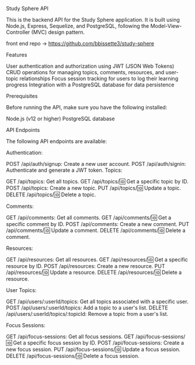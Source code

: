 Study Sphere API

This is the backend API for the Study Sphere application. It is built using Node.js, Express, Sequelize, and PostgreSQL, following the Model-View-Controller (MVC) design pattern.

front end repo -> https://github.com/bbissette3/study-sphere

Features

User authentication and authorization using JWT (JSON Web Tokens)
CRUD operations for managing topics, comments, resources, and user-topic relationships
Focus session tracking for users to log their learning progress
Integration with a PostgreSQL database for data persistence

Prerequisites

Before running the API, make sure you have the following installed:

Node.js (v12 or higher)
PostgreSQL database

API Endpoints

The following API endpoints are available:

Authentication:

POST /api/auth/signup: Create a new user account.
POST /api/auth/signin: Authenticate and generate a JWT token.
Topics:

GET /api/topics: Get all topics.
GET /api/topics/:id: Get a specific topic by ID.
POST /api/topics: Create a new topic.
PUT /api/topics/:id: Update a topic.
DELETE /api/topics/:id: Delete a topic.

Comments:

GET /api/comments: Get all comments.
GET /api/comments/:id: Get a specific comment by ID.
POST /api/comments: Create a new comment.
PUT /api/comments/:id: Update a comment.
DELETE /api/comments/:id: Delete a comment.

Resources:

GET /api/resources: Get all resources.
GET /api/resources/:id: Get a specific resource by ID.
POST /api/resources: Create a new resource.
PUT /api/resources/:id: Update a resource.
DELETE /api/resources/:id: Delete a resource.

User Topics:

GET /api/users/:userId/topics: Get all topics associated with a specific user.
POST /api/users/:userId/topics: Add a topic to a user's list.
DELETE /api/users/:userId/topics/:topicId: Remove a topic from a user's list.

Focus Sessions:

GET /api/focus-sessions: Get all focus sessions.
GET /api/focus-sessions/:id: Get a specific focus session by ID.
POST /api/focus-sessions: Create a new focus session.
PUT /api/focus-sessions/:id: Update a focus session.
DELETE /api/focus-sessions/:id: Delete a focus session.
